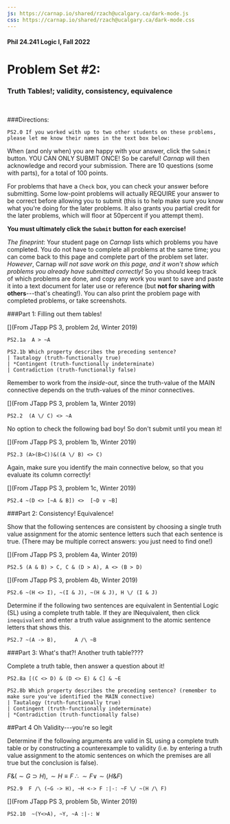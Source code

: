 ```yaml
---
js: https://carnap.io/shared/rzach@ucalgary.ca/dark-mode.js
css: https://carnap.io/shared/rzach@ucalgary.ca/dark-mode.css
---
```

#### Phil 24.241 Logic I, Fall 2022 
# Problem Set \#2:
### Truth Tables!; validity, consistency, equivalence

<br />

<!---
This is problem set 2 for MIT Fall 2022 Logic I, 24.241.
Most problems come from Tappenden UMichigan 303 problem Set 2. A couple problems come from come from Zach Problem Set 3, modified for LogicBookSD system. Sometimes using IchikawaJenkinsSL to display brackets as well as parentheses.

Description for students: Problem Set 2! Mostly truth tables and basic semantic concepts (validity, equivalence, consistency). Due Friday 9/23 at 5pm Eastern. 

Comments to self can be entered with [blah blah]:: or [](blah blah). Former needs an empty space before the line! 

-->

###Directions:

```{.QualitativeProblem .ShortAnswer points=0}
PS2.0 If you worked with up to two other students on these problems, please let me know their names in the text box below:
```

When (and only when) you are happy with your answer, click the `Submit`
button. YOU CAN ONLY SUBMIT ONCE! So be careful! *Carnap* will then acknowledge and record your submission. There are 10 questions (some with parts), for a total of 100 points. 

 For problems that have a `Check` box, you can check your answer before submitting. Some low-point problems will actually REQUIRE your answer to be correct before allowing you to submit (this is to help make sure you know what you're doing for the later problems. It also grants you partial credit for the later problems, which will floor at 50percent if you attempt them). 

**You must ultimately click the `Submit` button for each exercise!**

*The fineprint*: Your student page on *Carnap* lists which problems you have completed.
You do not have to complete all problems at the same time; you can
come back to this page and complete part of the problem set later.
*However*, Carnap *will not save work on this page, and it won't show
which problems you already have submitted correctly!* So you should
keep track of which problems are done, and copy any work you want to
save and paste it into a text document for later use or reference (but **not for sharing with others**---that's cheating!). You
can also print the problem page with completed problems, or take
screenshots.



###Part 1: Filling out them tables! 

[](From JTapp PS 3, problem 2d, Winter 2019)

~~~{.TruthTable .Simple system="LogicBookSD" options="nodash autoAtoms nocounterexample" points=1}
PS2.1a  A > ~A 
~~~

```{.QualitativeProblem .MultipleChoice options="nocheck exam" points=1}
PS2.1b Which property describes the preceding sentence? 
| Tautalogy (truth-functionally true)
| *Contingent (truth-functionally indeterminate)
| Contradiction (truth-functionally false)
```

Remember to work from the *inside-out*, since the truth-value of the MAIN connective depends on the truth-values of the minor connectives.

[](From JTapp PS 3, problem 1a, Winter 2019)

~~~{.TruthTable .Simple system="LogicBookSD" options="nodash autoAtoms nocounterexample exam" points=1}
PS2.2  (A \/ C) <> ~A 
~~~

No option to check the following bad boy! So don't submit until you mean it! 

[](From JTapp PS 3, problem 1b, Winter 2019)

~~~{.TruthTable .Simple system="LogicBookSD" options="nodash nocheck exam autoAtoms nocounterexample exam nocheck" points=18}
PS2.3 (A>(B>C))&((A \/ B) <> C)
~~~

Again, make sure you identify the main connective below, so that you evaluate its column correctly! 

[](From JTapp PS 3, problem 1c, Winter 2019)

~~~{.TruthTable .Simple system="ichikawaJenkinsSL" options="nodash nocheck exam autoAtoms nocounterexample" points=18}
PS2.4 ~(D <> [~A & B]) <>  [~D v ~B] 
~~~

###Part 2: Consistency! Equivalence! 

Show that the following sentences are consistent by choosing a single truth value assignment for the atomic sentence letters such that each sentence is true. (There may be multiple correct answers: you just need to find one!) 

[](From JTapp PS 3, problem 4a, Winter 2019)

~~~{.TruthTable .Partial system="LogicBookSD" counterexample-to="inconsistency" options="autoAtoms nodash" points=1}
PS2.5 (A & B) > C, C & (D > A), A <> (B > D)
~~~

[](From JTapp PS 3, problem 4b, Winter 2019)

~~~{.TruthTable .Partial system="LogicBookSD" counterexample-to="inconsistency" options="autoAtoms nodash exam nocheck" points=8}
PS2.6 ~(H <> I), ~(I & J), ~(H & J), H \/ (I & J)
~~~

Determine if the following two sentences are equivalent
in Sentential Logic (SL) using a complete truth table. If they are INequivalent, then click `inequivalent` and enter a truth value assignment to the atomic sentence letters that shows this. 

~~~{.TruthTable .Simple counterexample-to="equivalence" system="LogicBookSD" options="autoAtoms nodash exam nocheck" points=8}
PS2.7 ~(A -> B),      A /\ ~B
~~~

###Part 3: What's that?! Another truth table???? 

Complete a truth table, then answer a question about it! 

~~~{.TruthTable .Simple system="ichikawaJenkinsSL" options="nodash nocheck exam autoAtoms nocounterexample" points=18}
PS2.8a [(C <> D) & (D <> E) & C] & ~E
~~~

```{.QualitativeProblem .MultipleChoice options="nocheck exam" points=2}
PS2.8b Which property describes the preceding sentence? (remember to make sure you've identified the MAIN connective)
| Tautalogy (truth-functionally true)
| Contingent (truth-functionally indeterminate)
| *Contradiction (truth-functionally false)
```



##Part 4 Oh Validity---you're so legit

Determine if the following arguments are valid in SL using a complete truth table or by constructing a counterexample to validity (i.e. by entering a truth value assignment to the atomic sentences on which the premises are all true but the conclusion is false).

$F \& (\sim G \supset H), \sim H \equiv F \; \therefore \; \sim F \lor
\sim (H \& F)$

~~~{.TruthTable .Validity counterexample-to="validity" system="LogicBookSD" options="turnstilemark double-turnstile autoAtoms nodash exam" points=6}
PS2.9  F /\ (~G -> H), ~H <-> F :|-: ~F \/ ~(H /\ F)
~~~

[](From JTapp PS 3, problem 5b, Winter 2019)

~~~{.TruthTable .Validity counterexample-to="validity" system="LogicBookSD" options="turnstilemark double-turnstile autoAtoms exam nocheck nodash" points=18}
PS2.10  ~(Y<>A), ~Y, ~A :|-: W
~~~



<!---

## Extra Questions, for future reference


Complete a truth table, then answer a question about it! 

[](From JTapp PS 3, problem 2a, Winter 2019)

~~~{.TruthTable .Simple system="ichikawaJenkinsSL" options="nodash autoAtoms nocounterexample" points=0}
PS2.e1 [E <> H] \/ [~E > ~H] 
~~~

```{.QualitativeProblem .MultipleChoice options="exam" points=0}
PS2.e1b Which property describes the preceding sentence? 
| Tautalogy (truth-functionally true)
| *Contingent (truth-functionally indeterminate)
| Contradiction (truth-functionally false)
```



Determine if the following sentence is a tautology using
a complete truth table.

$(A \supset B) \lor (B \supset A)$

~~~{.TruthTable .Simple counterexample-to="tautology" system="LogicBookSD" points=0}
PS2.e2 (A -> B) \/ (B -> A)
~~~


Determine if the following sentence is a tautology using
a complete truth table.

$((A \supset B) \& \sim A) \supset \sim B$

~~~{.TruthTable .Simple counterexample-to="tautology" system="LogicBookSD" points=0}
PS2.e3 ((A -> B) /\ ~A) -> ~B
~~~

Determine if the following sentences are jointly satisfiable
(consistent) using a complete truth table. If they are, click
"consistent!", and when *Carnap* asks for the truth values in a
counterexample row, enter the truth values for the row that make all
sentences true (e.g. if the third row shows the sentences are consistent, then enter `FT` into the pop-up box).

$M \supset L, L \equiv (\sim M \& L)$

~~~{.TruthTable .Simple counterexample-to="inconsistency" system="LogicBookSD" points=0}
PS2.e4 M -> L, L <-> (~M /\ L)
~~~

The following seems very similar to part of an earlier problem where we evaluate a nested conditional 

[](From JTapp PS 3, problem 2c, Winter 2019)

~~~{.TruthTable .Simple system="ichikawaJenkinsSL" options="nodash nocheck exam autoAtoms nocounterexample" points=0}
PS2.e5a F > [G > F] 
~~~

```{.QualitativeProblem .MultipleChoice options="nocheck exam" points=0}
PS2.e5b Which property describes the preceding sentence? 
| *Tautalogy (truth-functionally true)
| Contingent (truth-functionally indeterminate)
| Contradiction (truth-functionally false)
```


-->
















